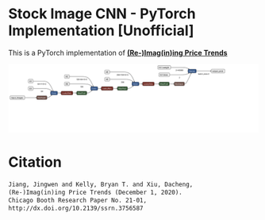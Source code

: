 
# Stock Image CNN - PyTorch Implementation [Unofficial]

This is a PyTorch implementation of [**(Re-)Imag(in)ing Price Trends**](https://papers.ssrn.com/sol3/papers.cfm?abstract_id=3756587)

![ONNX_Structure](./pic/cnn_baseline.onnx.svg)

# Citation

```text
Jiang, Jingwen and Kelly, Bryan T. and Xiu, Dacheng, 
(Re-)Imag(in)ing Price Trends (December 1, 2020). 
Chicago Booth Research Paper No. 21-01, 
http://dx.doi.org/10.2139/ssrn.3756587
```
